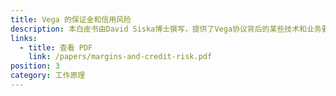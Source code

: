 ```yaml
---
title: Vega 的保证金和信用风险
description: 本白皮书由David Siska博士撰写，提供了Vega协议背后的某些技术和业务要点的初步摘要。
links:
  - title: 查看 PDF
    link: /papers/margins-and-credit-risk.pdf
position: 3
category: 工作原理
---
```



